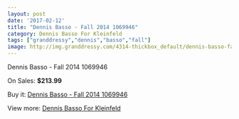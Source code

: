 ```yaml
---
layout: post
date: '2017-02-12'
title: "Dennis Basso - Fall 2014 1069946"
category: Dennis Basso For Kleinfeld
tags: ["granddressy","dennis","basso","fall"]
image: http://img.granddressy.com/4314-thickbox_default/dennis-basso-fall-2014-1069946.jpg
---
```

Dennis Basso - Fall 2014 1069946

On Sales: **$213.99**
<a href="https://www.granddressy.com/en/dennis-basso-for-kleinfeld/3667-dennis-basso-fall-2014-1069946.html"><amp-img layout="responsive" width="600" height="600" src="//img.granddressy.com/4314-thickbox_default/dennis-basso-fall-2014-1069946.jpg" alt="Dennis Basso - Fall 2014 1069946 0" /></a>

Buy it: [Dennis Basso - Fall 2014 1069946](https://www.granddressy.com/en/dennis-basso-for-kleinfeld/3667-dennis-basso-fall-2014-1069946.html "Dennis Basso - Fall 2014 1069946")

View more: [Dennis Basso For Kleinfeld](https://www.granddressy.com/en/190-dennis-basso-for-kleinfeld "Dennis Basso For Kleinfeld")